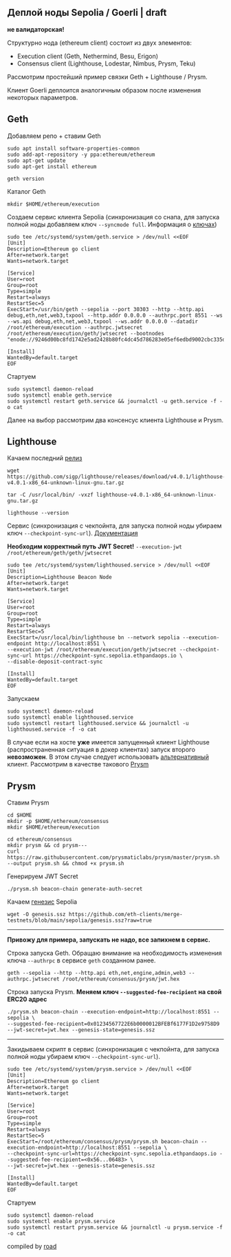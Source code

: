 ## Деплой ноды Sepolia / Goerli | draft

**не валидаторская!**

Структурно нода (ethereum client) состоит из двух элементов:
- Execution client (Geth, Nethermind, Besu, Erigon)
- Consensus client (Lighthouse, Lodestar, Nimbus, Prysm, Teku)

Рассмотрим простейший пример связки Geth + Lighthouse / Prysm. 

Клиент Goerli деплоится аналогичным образом после изменения некоторых параметров.

## Geth

Добавляем репо + ставим Geth

```
sudo apt install software-properties-common
sudo add-apt-repository -y ppa:ethereum/ethereum
sudo apt-get update
sudo apt-get install ethereum

geth version
```
Каталог Geth
```
mkdir $HOME/ethereum/execution
```
Создаем сервис клиента Sepolia (синхронизация со снапа, для запуска полной ноды добавляем ключ `--syncmode full`. Информация о [ключах](https://geth.ethereum.org/docs/fundamentals/command-line-options))



```
sudo tee /etc/systemd/system/geth.service > /dev/null <<EOF
[Unit]
Description=Ethereum go client
After=network.target 
Wants=network.target

[Service]
User=root 
Group=root
Type=simple
Restart=always
RestartSec=5
ExecStart=/usr/bin/geth --sepolia --port 30303 --http --http.api debug,eth,net,web3,txpool --http.addr 0.0.0.0 --authrpc.port 8551 --ws --ws.api debug,eth,net,web3,txpool --ws.addr 0.0.0.0 --datadir /root/ethereum/execution --authrpc.jwtsecret /root/ethereum/execution/geth/jwtsecret --bootnodes "enode://9246d00bc8fd1742e5ad2428b80fc4dc45d786283e05ef6edbd9002cbc335d40998444732fbe921cb88e1d2c73d1b1de53bae6a2237996e9bfe14f871baf7066@18.168.182.86:30303,enode://ec66ddcf1a974950bd4c782789a7e04f8aa7110a72569b6e65fcd51e937e74eed303b1ea734e4d19cfaec9fbff9b6ee65bf31dcb50ba79acce9dd63a6aca61c7@52.14.151.177:30303"

[Install]
WantedBy=default.target
EOF
```
Стартуем

```
sudo systemctl daemon-reload
sudo systemctl enable geth.service
sudo systemctl restart geth.service && journalctl -u geth.service -f -o cat
```
Далее на выбор рассмотрим два консенсус клиента Lighthouse и Prysm.

## Lighthouse

Качаем последний [релиз](https://github.com/sigp/lighthouse/releases)

```
wget https://github.com/sigp/lighthouse/releases/download/v4.0.1/lighthouse-v4.0.1-x86_64-unknown-linux-gnu.tar.gz

tar -C /usr/local/bin/ -vxzf lighthouse-v4.0.1-x86_64-unknown-linux-gnu.tar.gz

lighthouse --version
```
Сервис (синхронизация с чекпойнта, для запуска полной ноды убираем ключ `--checkpoint-sync-url`). [Документация](https://lighthouse-book.sigmaprime.io/)

**Необходим корректный путь JWT Secret!** `--execution-jwt /root/ethereum/geth/geth/jwtsecret`
```
sudo tee /etc/systemd/system/lighthoused.service > /dev/null <<EOF
[Unit]
Description=Lighthouse Beacon Node
After=network.target 
Wants=network.target

[Service]
User=root
Group=root
Type=simple
Restart=always
RestartSec=5
ExecStart=/usr/local/bin/lighthouse bn --network sepolia --execution-endpoint http://localhost:8551 \
--execution-jwt /root/ethereum/execution/geth/jwtsecret --checkpoint-sync-url https://checkpoint-sync.sepolia.ethpandaops.io \
--disable-deposit-contract-sync

[Install]
WantedBy=default.target
EOF
```
Запускаем
```
sudo systemctl daemon-reload
sudo systemctl enable lighthoused.service
sudo systemctl restart lighthoused.service && journalctl -u lighthoused.service -f -o cat
```

В случае если на хосте **уже** имеется запущенный клиент Lighthouse (распространенная ситуация в докер клиентах) запуск второго **невозможен**. В этом случае следует использовать [альтернативный](https://ethereum.org/en/upgrades/get-involved/#clients) клиент. Рассмотрим в качестве такового [Prysm](https://docs.prylabs.network/docs/getting-started)

## Prysm

Ставим Prysm
```
cd $HOME
mkdir -p $HOME/ethereum/consensus
mkdir $HOME/ethereum/execution

cd ethereum/consensus
mkdir prysm && cd prysm---
curl https://raw.githubusercontent.com/prysmaticlabs/prysm/master/prysm.sh --output prysm.sh && chmod +x prysm.sh
```
Генерируем JWT Secret
```
./prysm.sh beacon-chain generate-auth-secret
```
Качаем [генезис](https://github.com/eth-clients/merge-testnets/blob/main/sepolia/genesis.ssz) Sepolia
```
wget -O genesis.ssz https://github.com/eth-clients/merge-testnets/blob/main/sepolia/genesis.ssz?raw=true
```
---
**Привожу для примера, запускать не надо, все запихнем в сервис.**

Строка запуска Geth. Обращаю внимание на необходимость изменения ключа `--authrpc` в сервисе `geth` созданном ранее.
```
geth --sepolia --http --http.api eth,net,engine,admin,web3 --authrpc.jwtsecret /root/ethereum/consensus/prysm/jwt.hex
```

Строка запуска Prysm. **Меняем ключ `--suggested-fee-recipient` на свой ERC20 адрес**
```
./prysm.sh beacon-chain --execution-endpoint=http://localhost:8551 --sepolia \
--suggested-fee-recipient=0x01234567722E6b0000012BFEBf6177F1D2e9758D9 --jwt-secret=jwt.hex --genesis-state=genesis.ssz
```
---

Закидываем скрипт в сервис (синхронизация с чекпойнта, для запуска полной ноды убираем ключ `--checkpoint-sync-url`). 
```
sudo tee /etc/systemd/system/prysm.service > /dev/null <<EOF
[Unit]
Description=Ethereum go client
After=network.target 
Wants=network.target

[Service]
User=root 
Group=root
Type=simple
Restart=always
RestartSec=5
ExecStart=/root/ethereum/consensus/prysm/prysm.sh beacon-chain --execution-endpoint=http://localhost:8551 --sepolia \
--checkpoint-sync-url=https://checkpoint-sync.sepolia.ethpandaops.io --suggested-fee-recipient=<0x56...06483> \
--jwt-secret=jwt.hex --genesis-state=genesis.ssz

[Install]
WantedBy=default.target
EOF
```
Стартуем
```
sudo systemctl daemon-reload
sudo systemctl enable prysm.service
sudo systemctl restart prysm.service && journalctl -u prysm.service -f -o cat
```

compiled by [road](https://t.me/ryssroad)
